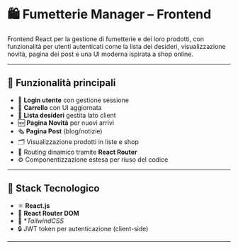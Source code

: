# 🛍️ Fumetterie Manager – Frontend

Frontend React per la gestione di fumetterie e dei loro prodotti, con funzionalità per utenti autenticati come la lista dei desideri, visualizzazione novità, pagina dei post e una UI moderna ispirata a shop online.

---

## 🎯 Funzionalità principali

- 🔐 **Login utente** con gestione sessione
- 🛒 **Carrello** con UI aggiornata
- 💖 **Lista desideri** gestita lato client
- 🆕 **Pagina Novità** per nuovi arrivi
- 🗞️ **Pagina Post** (blog/notizie)
- 🗂️ Visualizzazione prodotti in liste e shop
- 🔄 Routing dinamico tramite **React Router**
- ⚙️ Componentizzazione estesa per riuso del codice

---

## 🧰 Stack Tecnologico

- ⚛️ **React.js**
- 🧭 **React Router DOM**
- 💅 **TailwindCSS*
- 🔒 JWT token per autenticazione (client-side)

---
